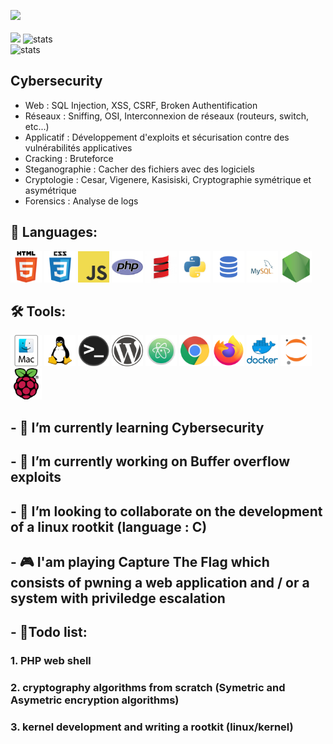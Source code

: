 ![](https://github.com/agijsg/agijsg/blob/main/ransomware-defense.gif)
<br/><br/>
<span align='left' width="40"> <img src="https://github-readme-stats.vercel.app/api?username=agijsg&theme=vision-friendly-dark" /> </span>
<span align='right' width="40"><img src="https://github-readme-streak-stats.herokuapp.com/?user=agijsg&theme=vision-friendly-dark" alt="stats" /></span><br/>
<span align='left' width="100"><img src="https://github-readme-stats.vercel.app/api/top-langs/?username=agijsg&layout=compact&theme=vision-friendly-dark" alt="stats" /></span>

## Cybersecurity
 - Web : SQL Injection, XSS, CSRF, Broken Authentification 
 - Réseaux : Sniffing, OSI, Interconnexion de réseaux (routeurs, switch, etc...)
 - Applicatif : Développement d'exploits et sécurisation contre des vulnérabilités applicatives
 - Cracking : Bruteforce
 - Steganographie : Cacher des fichiers avec des logiciels
 - Cryptologie : Cesar, Vigenere, Kasisiski, Cryptographie symétrique et asymétrique
 - Forensics : Analyse de logs
 
 
## 🤖 Languages:
<div>
  <img alt="HTML" height="50"  src="https://raw.githubusercontent.com/github/explore/80688e429a7d4ef2fca1e82350fe8e3517d3494d/topics/html/html.png">
  <img alt="CSS" height="50"  src="https://raw.githubusercontent.com/github/explore/80688e429a7d4ef2fca1e82350fe8e3517d3494d/topics/css/css.png">
  <img alt="JavaScript" height="50" src="https://raw.githubusercontent.com/github/explore/80688e429a7d4ef2fca1e82350fe8e3517d3494d/topics/javascript/javascript.png">
 <img alt="PHP" height="50" src="https://raw.githubusercontent.com/github/explore/80688e429a7d4ef2fca1e82350fe8e3517d3494d/topics/php/php.png">
 <img alt="Scala" height="50"  src="https://raw.githubusercontent.com/github/explore/80688e429a7d4ef2fca1e82350fe8e3517d3494d/topics/scala/scala.png">
  <img alt="Python" height="50"  src="https://raw.githubusercontent.com/github/explore/80688e429a7d4ef2fca1e82350fe8e3517d3494d/topics/python/python.png">
  <img alt="SQL" height="50"  src="https://raw.githubusercontent.com/github/explore/80688e429a7d4ef2fca1e82350fe8e3517d3494d/topics/sql/sql.png">
  <img alt="MySQL" height="50" src="https://raw.githubusercontent.com/github/explore/80688e429a7d4ef2fca1e82350fe8e3517d3494d/topics/mysql/mysql.png">
    <img alt="MySQL" height="50" src="https://raw.githubusercontent.com/github/explore/80688e429a7d4ef2fca1e82350fe8e3517d3494d/topics/nodejs/nodejs.png">
  
</div>

## 🛠️ Tools:
<div>
  <img alt="MacOS" height="50" src="https://raw.githubusercontent.com/github/explore/80688e429a7d4ef2fca1e82350fe8e3517d3494d/topics/macos/macos.png">
  <img alt="Linux" height="50" src="https://raw.githubusercontent.com/github/explore/80688e429a7d4ef2fca1e82350fe8e3517d3494d/topics/linux/linux.png">
  <img alt="Terminal" height="50" src="https://raw.githubusercontent.com/github/explore/d92924b1d925bb134e308bd29c9de6c302ed3beb/topics/terminal/terminal.png">
  <img alt="Wordpress" height="50" src="https://raw.githubusercontent.com/github/explore/80688e429a7d4ef2fca1e82350fe8e3517d3494d/topics/wordpress/wordpress.png">
  <img alt="Atom" height="50" src="https://raw.githubusercontent.com/github/explore/80688e429a7d4ef2fca1e82350fe8e3517d3494d/topics/atom/atom.png">
  <img alt="Chrome" height="50" src="https://raw.githubusercontent.com/github/explore/80688e429a7d4ef2fca1e82350fe8e3517d3494d/topics/chrome/chrome.png">
  <img alt="Firefox" height="50" src="https://raw.githubusercontent.com/github/explore/728542e0d33f83720614f61923a9cb424264db23/topics/firefox/firefox.png">
  <img alt="Docker" height="50" src="https://raw.githubusercontent.com/github/explore/80688e429a7d4ef2fca1e82350fe8e3517d3494d/topics/docker/docker.png">
  <img alt="Jupyter Notebook" height="50" src="https://raw.githubusercontent.com/github/explore/80688e429a7d4ef2fca1e82350fe8e3517d3494d/topics/jupyter-notebook/jupyter-notebook.png">
  <img alt="Raspberry Pi" height="50" src="https://raw.githubusercontent.com/github/explore/80688e429a7d4ef2fca1e82350fe8e3517d3494d/topics/raspberry-pi/raspberry-pi.png">
</div>

## - 🌱 I’m currently learning Cybersecurity
## - 🔭 I’m currently working on Buffer overflow exploits
## - 👯 I’m looking to collaborate on the development of a linux rootkit (language : C)
## - 🎮 I'am playing Capture The Flag which consists of pwning a web application and / or a system with priviledge escalation
## - 📝Todo list:  
#### 
###        1. PHP web shell
###        2. cryptography algorithms from scratch (Symetric and Asymetric encryption algorithms)
###        3. kernel development and writing a rootkit (linux/kernel)


